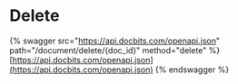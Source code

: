 # Delete

{% swagger src="https://api.docbits.com/openapi.json" path="/document/delete/{doc_id}" method="delete" %}
[https://api.docbits.com/openapi.json](https://api.docbits.com/openapi.json)
{% endswagger %}
